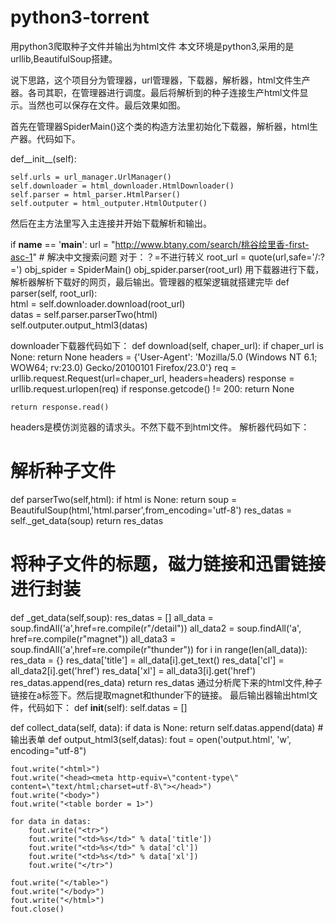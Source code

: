 # python3-torrent
用python3爬取种子文件并输出为html文件
本文环境是python3,采用的是urllib,BeautifulSoup搭建。

说下思路，这个项目分为管理器，url管理器，下载器，解析器，html文件生产器。各司其职，在管理器进行调度。最后将解析到的种子连接生产html文件显示。当然也可以保存在文件。最后效果如图。

首先在管理器SpiderMain()这个类的构造方法里初始化下载器，解析器，html生产器。代码如下。

def__init__(self):

    self.urls = url_manager.UrlManager()
    self.downloader = html_downloader.HtmlDownloader()
    self.parser = html_parser.HtmlParser()
    self.outputer = html_outputer.HtmlOutputer()
然后在主方法里写入主连接并开始下载解析和输出。

if __name__ == '__main__':
    url = "http://www.btany.com/search/桃谷绘里香-first-asc-1"
    # 解决中文搜索问题 对于：？=不进行转义
    root_url = quote(url,safe='/:?=')
    obj_spider = SpiderMain()
    obj_spider.parser(root_url)
用下载器进行下载，解析器解析下载好的网页，最后输出。管理器的框架逻辑就搭建完毕
def parser(self, root_url):    
    html = self.downloader.download(root_url)    
    datas = self.parser.parserTwo(html)    
    self.outputer.output_html3(datas)

downloader下载器代码如下：
def download(self, chaper_url):
    if chaper_url is None:
        return None
    headers = {'User-Agent': 'Mozilla/5.0 (Windows NT 6.1; WOW64; rv:23.0) Gecko/20100101 Firefox/23.0'}
    req = urllib.request.Request(url=chaper_url, headers=headers)
    response = urllib.request.urlopen(req)
    if response.getcode() != 200:
        return None

    return response.read()
headers是模仿浏览器的请求头。不然下载不到html文件。
解析器代码如下：

# 解析种子文件
def parserTwo(self,html):
    if html is None:
        return
    soup = BeautifulSoup(html,'html.parser',from_encoding='utf-8')
    res_datas = self._get_data(soup)
    return res_datas

# 将种子文件的标题，磁力链接和迅雷链接进行封装
def _get_data(self,soup):
    res_datas = []
    all_data = soup.findAll('a',href=re.compile(r"/detail"))
    all_data2 = soup.findAll('a', href=re.compile(r"magnet"))
    all_data3 = soup.findAll('a',href=re.compile(r"thunder"))
    for i in range(len(all_data)):
        res_data = {}
        res_data['title'] = all_data[i].get_text()
        res_data['cl'] = all_data2[i].get('href')
        res_data['xl'] = all_data3[i].get('href')
        res_datas.append(res_data)
    return res_datas
通过分析爬下来的html文件,种子链接在a标签下。然后提取magnet和thunder下的链接。
最后输出器输出html文件，代码如下：
def __init__(self):
    self.datas = []

def collect_data(self, data):
    if data is None:
        return
    self.datas.append(data)
#输出表单 
def output_html3(self,datas):
    fout = open('output.html', 'w', encoding="utf-8")

    fout.write("<html>")
    fout.write("<head><meta http-equiv=\"content-type\" content=\"text/html;charset=utf-8\"></head>")
    fout.write("<body>")
    fout.write("<table border = 1>")

    for data in datas:
        fout.write("<tr>")
        fout.write("<td>%s</td>" % data['title'])
        fout.write("<td>%s</td>" % data['cl'])
        fout.write("<td>%s</td>" % data['xl'])
        fout.write("</tr>")

    fout.write("</table>")
    fout.write("</body>")
    fout.write("</html>")
    fout.close()
